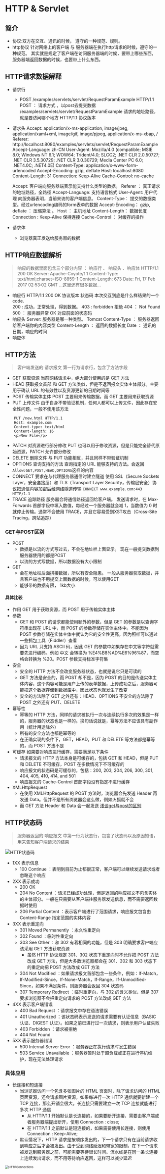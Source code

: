 # HTTP & Servlet
## 简介
* 协议:双方在交互、通讯的时候， 遵守的一种规范、规则。
* http协议 针对网络上的客户端 与 服务器端在执行http请求的时候，遵守的一种规范。 其实就是规定了客户端在访问服务器端的时候，要带上哪些东西， 服务器端返回数据的时候，也要带上什么东西。 
## HTTP请求数据解释
- 请求行
	* POST /examples/servlets/servlet/RequestParamExample HTTP/1.1 
	POST ： 请求方式 ，以post去提交数据
	/examples/servlets/servlet/RequestParamExample 请求的地址路径，就是要访问哪个地方
	HTTP/1.1 协议版本
- 请求头
	Accept: application/x-ms-application, image/jpeg, application/xaml+xml, image/gif, image/pjpeg, application/x-ms-xbap, */*
	Referer: http://localhost:8080/examples/servlets/servlet/RequestParamExample
	Accept-Language: zh-CN
	User-Agent: Mozilla/4.0 (compatible; MSIE 8.0; Windows NT 6.1; WOW64; Trident/4.0; SLCC2; .NET CLR 2.0.50727; .NET CLR 3.5.30729; .NET CLR 3.0.30729; Media Center PC 6.0; .NET4.0C; .NET4.0E)
	Content-Type: application/x-www-form-urlencoded
	Accept-Encoding: gzip, deflate
	Host: localhost:8080
	Content-Length: 31
	Connection: Keep-Alive
	Cache-Control: no-cache

	Accept: 客户端向服务器端表示能支持什么类型的数据。 
	Referer ： 真正请求的地址路径，全路径
	Accept-Language: 支持语言格式
	User-Agent: 用户代理 向服务器表明，当前来访的客户端信息。 
	Content-Type： 提交的数据类型。经过urlencoding编码的form表单的数据
	Accept-Encoding： gzip, deflate ： 压缩算法 。 
	Host ： 主机地址
	Content-Length： 数据长度
	Connection : Keep-Alive 保持连接
	Cache-Control ： 对缓存的操作
- 请求体
	
	* 浏览器真正发送给服务器的数据
## HTTP响应数据解析
> 响应的数据里面包含三个部分内容 ： 响应行 、 响应头 、响应体
	HTTP/1.1 200 OK
	Server: Apache-Coyote/1.1
	Content-Type: text/html;charset=ISO-8859-1
	Content-Length: 673
	Date: Fri, 17 Feb 2017 02:53:02 GMT
	...这里还有很多数据...
- 响应行
	HTTP/1.1 200 OK
	协议版本
	状态码
		本次交互到底是什么样结果的一个code. 		
		200 : 成功，正常处理，得到数据。	
		403  : forbidden  拒绝
		404 ： Not Found
		500 ： 服务器异常
	OK
		对应前面的状态码
- 响应头
	Server:  服务器是哪一种类型。  Tomcat	
	Content-Type ： 服务器返回给客户端你的内容类型
	Content-Length ： 返回的数据长度
	Date ： 通讯的日期，响应的时间	
- 响应体
## HTTP方法

>客户端发送的 请求报文 第一行为请求行，包含了方法字段

- GET 获取资源 
当前网络请求中，绝大部分使用的是 GET 方法
- HEAD 获取报文首部 
和 GET 方法类似，但是不返回报文实体主体部分。主要用于确认 URL 的有效性以及资源更新的日期时间等
- POST 传输实体主体
POST 主要用来传输数据，而 GET 主要用来获取资源
- PUT 上传文件
由于自身不带验证机制，任何人都可以上传文件，因此存在安全性问题，一般不使用该方法
```
	PUT /new.html HTTP/1.1
	Host: example.com
	Content-type: text/html
	Content-length: 16	
	<p>New File</p>
```
- PATCH 对资源进行部分修改
PUT 也可以用于修改资源，但是只能完全替代原始资源，PATCH 允许部分修改
- DELETE 删除文件
与 PUT 功能相反，并且同样不带验证机制
- OPTIONS 查询支持的方法
查询指定的 URL 能够支持的方法。会返回```Allow:GET,POST,HEAD,OPTIONS```这样的内容
- CONNECT 要求在与代理服务器通信时建立隧道
使用 SSL（Secure Sockets Layer，安全套接层）和 TLS（Transport Layer Security，传输层安全）协议把通信内容加密后经网络隧道传输
```CONNECT www.example.com:443 HTTP/1.1```
- TRACE 追踪路径
服务器会将通信路径返回给客户端。
发送请求时，在 Max-Forwards 首部字段中填入数值，每经过一个服务器就会减 1，当数值为 0 时就停止传输。通常不会使用 TRACE，并且它容易受到XST攻击（Cross-Site Tracing，跨站追踪）
### GET与POST区别
- POST
	* 数据是以流的方式写过去，不会在地址栏上面显示。  现在一般提交数据到服务器使用的都是POST
	* 以流的方式写数据，所以数据没有大小限制
- GET
	* 会在地址栏后面拼接数据，所以有安全隐患。 一般从服务器获取数据，并且客户端也不用提交上面数据的时候，可以使用GET
	* 能够带的数据有限， 1kb大小
#### 具体比较
- 作用 
GET 用于获取资源，而 POST 用于传输实体主体
- 参数
	* GET 和 POST 的请求都能使用额外的参数，但是 GET 的参数是以查询字符串出现在 URL 中，而 POST 的参数存储在实体主体中。不能因为 POST 参数存储在实体主体中就认为它的安全性更高，因为照样可以通过一些抓包工具（Fiddler）查看
	* 因为 URL 只支持 ASCII 码，因此 GET 的参数中如果存在中文等字符就需要先进行编码。例如 中文 会转换为 %E4%B8%AD%E6%96%87，而空格会转换为 %20。POST 参数支持标准字符集
- 安全
	* 安全的 HTTP 方法不会改变服务器状态，也就是说它只是可读的
	* GET 方法是安全的，而 POST 却不是，因为 POST 的目的是传送实体主体内容，这个内容可能是用户上传的表单数据，上传成功之后，服务器可能把这个数据存储到数据库中，因此状态也就发生了改变
	* 安全的方法除了 GET 之外还有：HEAD、OPTIONS 不安全的方法除了 POST 之外还有 PUT、DELETE
- 幂等性
	* 幂等的 HTTP 方法，同样的请求被执行一次与连续执行多次的效果是一样的，服务器的状态也是一样的。换句话说就是，幂等方法不应该具有副作用（统计用途除外）
	* 所有的安全方法也都是幂等的
	* 在正确实现的条件下，GET，HEAD，PUT 和 DELETE 等方法都是幂等的，而 POST 方法不是
- 可缓存
如果要对响应进行缓存，需要满足以下条件
	* 请求报文的 HTTP 方法本身是可缓存的，包括 GET 和 HEAD，但是 PUT 和 DELETE 不可缓存，POST 在多数情况下不可缓存的
	* 响应报文的状态码是可缓存的，包括：200, 203, 204, 206, 300, 301, 404, 405, 410, 414, and 501
	* 响应报文的 Cache-Control 首部字段没有指定不进行缓存
- XMLHttpRequest
	* 在使用 XMLHttpRequest 的 POST 方法时，浏览器会先发送 Header 再发送 Data。但并不是所有浏览器会这么做，例如火狐就不会
	* 而 GET 方法 Header 和 Data 会一起发送
[浅谈get与post的区别](https://www.cnblogs.com/hyddd/archive/2009/03/31/1426026.html)
## HTTP状态码

>服务器返回的 响应报文 中第一行为状态行，包含了状态码以及原因短语，用来告知客户端请求的结果

![HTTP状态码](..\笔记图片\http状态码.png)

- 1XX 表示信息
	* 100 Continue ：表明到目前为止都很正常，客户端可以继续发送请求或者忽略这个响应
- 2XX 表示成功
	* 200 OK
	* 204 No Content ：请求已经成功处理，但是返回的响应报文不包含实体的主体部分。一般在只需要从客户端往服务器发送信息，而不需要返回数据时使用
	* 206 Partial Content ：表示客户端进行了范围请求，响应报文包含由 Content-Range 指定范围的实体内容
- 3XX 表示重定向
	* 301 Moved Permanently ：永久性重定向
	* 302 Found ：临时性重定向
	* 303 See Other ：和 302 有着相同的功能，但是 303 明确要求客户端应该采用 GET 方法获取资源
		+ 虽然 HTTP 协议规定 301、302 状态下重定向时不允许把 POST 方法改成 GET 方法，但是大多数浏览器都会在 301、302 和 303 状态下的重定向把 POST 方法改成 GET 方法
	* 304 Not Modified ：如果请求报文首部包含一些条件，例如：If-Match，If-Modified-Since，If-None-Match，If-Range，If-Unmodified-Since，如果不满足条件，则服务器会返回 304 状态码
	* 307 Temporary Redirect ：临时重定向，与 302 的含义类似，但是 307 要求浏览器不会把重定向请求的 POST 方法改成 GET 方法
- 4XX 表示客户端错误
	* 400 Bad Request ：请求报文中存在语法错误
	* 401 Unauthorized ：该状态码表示发送的请求需要有认证信息（BASIC 认证、DIGEST 认证）。如果之前已进行过一次请求，则表示用户认证失败
	* 403 Forbidden ：请求被拒绝
	* 404 Not Found
- 5XX 表示服务器错误
	* 500 Internal Server Error ：服务器正在执行请求时发生错误
	* 503 Service Unavailable ：服务器暂时处于超负载或正在进行停机维护，现在无法处理请求
### 具体应用
- 长连接和短连接
	* 当浏览器访问一个包含多张图片的 HTML 页面时，除了请求访问的 HTML 页面资源，还会请求图片资源。如果每进行一次 HTTP 通信就要新建一个 TCP 连接，那么开销会很大。长连接只需要建立一次 TCP 连接就能进行多次 HTTP 通信
		+ 从 HTTP/1.1 开始默认是长连接的，如果要断开连接，需要由客户端或者服务器端提出断开，使用 Connection : close;
		+ 在 HTTP/1.1 之前默认是短连接的，如果需要使用长连接，则使用 Connection : Keep-Alive;
	* 默认情况下，HTTP 请求是按顺序发出的，下一个请求只有在当前请求收到响应之后才会被发出。由于受到网络延迟和带宽的限制，在下一个请求被发送到服务器之前，可能需要等待很长时间。流水线是在同一条长连接上连续发出请求，而不用等待响应返回，这样可以减少延迟
<img src="..\笔记图片\HTTPConnections.png" alt="HTTPConnections" style="zoom: 67%;" />

